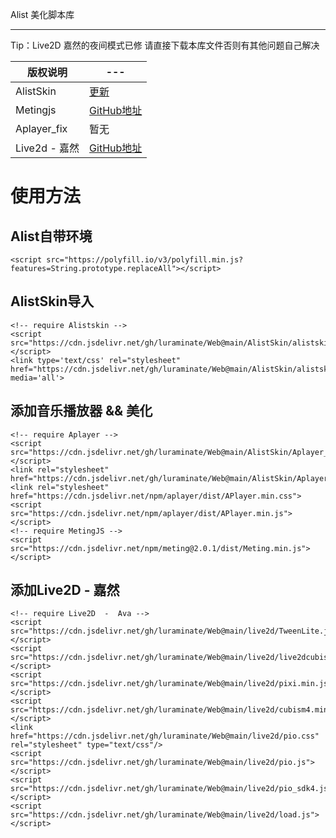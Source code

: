 Alist 美化脚本库<a name="TOP"></a>
- - - -

Tip：Live2D 嘉然的夜间模式已修
请直接下载本库文件否则有其他问题自己解决

 版权说明 |  ---
 ---- | ----- 
 AlistSkin  | [更新](https://alistskin.xhto.cn/renew.html) 
 Metingjs  | [GitHub地址](https://github.com/metowolf/MetingJS) 
 Aplayer_fix | 暂无
 Live2d - 嘉然 | [GitHub地址](https://github.com/journey-ad/blog-img/tree/master/live2d) 

 
# 使用方法 #
## Alist自带环境 ##
```
<script src="https://polyfill.io/v3/polyfill.min.js?features=String.prototype.replaceAll"></script>
```
## AlistSkin导入 ##

```
<!-- require Alistskin -->
<script src="https://cdn.jsdelivr.net/gh/luraminate/Web@main/AlistSkin/alistskin_case.js"></script>
<link type='text/css' rel="stylesheet" href="https://cdn.jsdelivr.net/gh/luraminate/Web@main/AlistSkin/alistskin_min.css" media='all'>
```
## 添加音乐播放器 && 美化 ##

```
<!-- require Aplayer -->
<script src="https://cdn.jsdelivr.net/gh/luraminate/Web@main/AlistSkin/Aplayer_fix.js"></script>
<link rel="stylesheet" href="https://cdn.jsdelivr.net/gh/luraminate/Web@main/AlistSkin/Aplayer_fix.css">
<link rel="stylesheet" href="https://cdn.jsdelivr.net/npm/aplayer/dist/APlayer.min.css">
<script src="https://cdn.jsdelivr.net/npm/aplayer/dist/APlayer.min.js"></script>
<!-- require MetingJS -->
<script src="https://cdn.jsdelivr.net/npm/meting@2.0.1/dist/Meting.min.js"></script>
```
## 添加Live2D - 嘉然 ##
```
<!-- require Live2D  -  Ava -->
<script src="https://cdn.jsdelivr.net/gh/luraminate/Web@main/live2d/TweenLite.js"></script> 
<script src="https://cdn.jsdelivr.net/gh/luraminate/Web@main/live2d/live2dcubismcore.min.js"></script>
<script src="https://cdn.jsdelivr.net/gh/luraminate/Web@main/live2d/pixi.min.js"></script> 
<script src="https://cdn.jsdelivr.net/gh/luraminate/Web@main/live2d/cubism4.min.js"></script> 
<link href="https://cdn.jsdelivr.net/gh/luraminate/Web@main/live2d/pio.css" rel="stylesheet" type="text/css"/> 
<script src="https://cdn.jsdelivr.net/gh/luraminate/Web@main/live2d/pio.js"></script> 
<script src="https://cdn.jsdelivr.net/gh/luraminate/Web@main/live2d/pio_sdk4.js"></script> 
<script src="https://cdn.jsdelivr.net/gh/luraminate/Web@main/live2d/load.js"></script>
```
